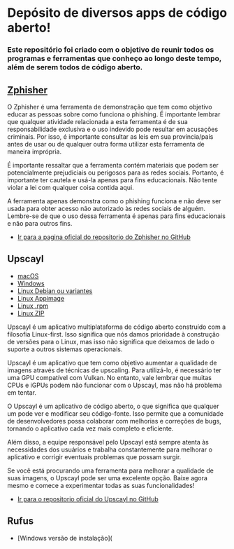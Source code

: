# Depósito de diversos apps de código aberto!
### Este repositório foi criado com o objetivo de reunir todos os programas e ferramentas que conheço ao longo deste tempo, além de serem todos de código aberto.
## [Zphisher](https://github.com/cloud-xjosematheus/Deposito-de-apps-incrives/releases/download/zphisher/zphisher.zip)
O Zphisher é uma ferramenta de demonstração que tem como objetivo educar as pessoas sobre como funciona o phishing. É importante lembrar que qualquer atividade relacionada a esta ferramenta é de sua responsabilidade exclusiva e o uso indevido pode resultar em acusações criminais. Por isso, é importante consultar as leis em sua província/país antes de usar ou de qualquer outra forma utilizar esta ferramenta de maneira imprópria.

É importante ressaltar que a ferramenta contém materiais que podem ser potencialmente prejudiciais ou perigosos para as redes sociais. Portanto, é importante ter cautela e usá-la apenas para fins educacionais. Não tente violar a lei com qualquer coisa contida aqui.

A ferramenta apenas demonstra como o phishing funciona e não deve ser usada para obter acesso não autorizado às redes sociais de alguém. Lembre-se de que o uso dessa ferramenta é apenas para fins educacionais e não para outros fins.
- [Ir para a pagina oficial do repositorio do Zphisher no GitHub](https://github.com/htr-tech/zphisher)
## Upscayl
- [macOS](https://github.com/cloud-xjosematheus/Deposito-de-apps-incrives/releases/download/res/upscayl-2.0.1-mac.dmg)
- [Windows](https://github.com/cloud-xjosematheus/Deposito-de-apps-incrives/releases/download/res/upscayl-2.0.1-win.exe)
- [Linux Debian ou variantes](https://github.com/cloud-xjosematheus/Deposito-de-apps-incrives/releases/download/res/upscayl-2.0.1-linux.deb)
- [Linux Appimage](https://github.com/cloud-xjosematheus/Deposito-de-apps-incrives/releases/download/res/upscayl-2.0.1-linux.AppImage)
- [Linux .rpm](https://github.com/cloud-xjosematheus/Deposito-de-apps-incrives/releases/download/res/upscayl-2.0.1-linux.rpm)
- [Linux ZIP](https://github.com/cloud-xjosematheus/Deposito-de-apps-incrives/releases/download/res/upscayl-2.0.1-linux.zip)

Upscayl é um aplicativo multiplataforma de código aberto construído com a filosofia Linux-first. Isso significa que nós damos prioridade à construção de versões para o Linux, mas isso não significa que deixamos de lado o suporte a outros sistemas operacionais.

Upscayl é um aplicativo que tem como objetivo aumentar a qualidade de imagens através de técnicas de upscaling. Para utilizá-lo, é necessário ter uma GPU compatível com Vulkan. No entanto, vale lembrar que muitas CPUs e iGPUs podem não funcionar com o Upscayl, mas não há problema em tentar.

O Upscayl é um aplicativo de código aberto, o que significa que qualquer um pode ver e modificar seu código-fonte. Isso permite que a comunidade de desenvolvedores possa colaborar com melhorias e correções de bugs, tornando o aplicativo cada vez mais completo e eficiente.

Além disso, a equipe responsável pelo Upscayl está sempre atenta às necessidades dos usuários e trabalha constantemente para melhorar o aplicativo e corrigir eventuais problemas que possam surgir.

Se você está procurando uma ferramenta para melhorar a qualidade de suas imagens, o Upscayl pode ser uma excelente opção. Baixe agora mesmo e comece a experimentar todas as suas funcionalidades!
- [Ir para o repositorio oficial do Upscayl no GitHub](https://github.com/upscayl/upscayl)
## Rufus
- [Windows versão de instalação](
